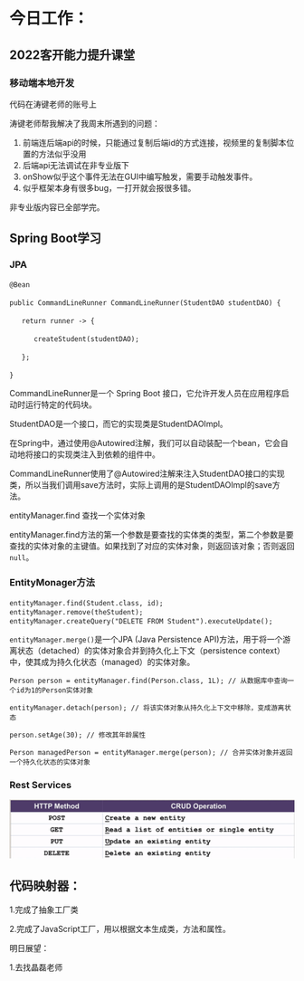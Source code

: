 # 今日工作：

## 2022客开能力提升课堂

### 移动端本地开发

代码在涛键老师的账号上

涛键老师帮我解决了我周末所遇到的问题：

1. 前端连后端api的时候，只能通过复制后端id的方式连接，视频里的复制脚本位置的方法似乎没用
2. 后端api无法调试在非专业版下
3. onShow似乎这个事件无法在GUI中编写触发，需要手动触发事件。
4. 似乎框架本身有很多bug，一打开就会报很多错。

非专业版内容已全部学完。

## Spring Boot学习

### JPA

```
@Bean

public CommandLineRunner CommandLineRunner(StudentDAO studentDAO) {

   return runner -> {

      createStudent(studentDAO);

   };

}
```

CommandLineRunner是一个 Spring Boot 接口，它允许开发人员在应用程序启动时运行特定的代码块。

StudentDAO是一个接口，而它的实现类是StudentDAOImpl。

在Spring中，通过使用@Autowired注解，我们可以自动装配一个bean，它会自动地将接口的实现类注入到依赖的组件中。

CommandLineRunner使用了@Autowired注解来注入StudentDAO接口的实现类，所以当我们调用save方法时，实际上调用的是StudentDAOImpl的save方法。

entityManager.find 查找一个实体对象

entityManager.find方法的第一个参数是要查找的实体类的类型，第二个参数是要查找的实体对象的主键值。如果找到了对应的实体对象，则返回该对象；否则返回 `null`。

### EntityMonager方法

```
entityManager.find(Student.class, id);
entityManager.remove(theStudent);
entityManager.createQuery("DELETE FROM Student").executeUpdate();
```

`entityManager.merge()`是一个JPA (Java Persistence API)方法，用于将一个游离状态（detached）的实体对象合并到持久化上下文（persistence
context）中，使其成为持久化状态（managed）的实体对象。

```
Person person = entityManager.find(Person.class, 1L); // 从数据库中查询一个id为1的Person实体对象
```

```
entityManager.detach(person); // 将该实体对象从持久化上下文中移除，变成游离状态
```

```
person.setAge(30); // 修改其年龄属性
```

```
Person managedPerson = entityManager.merge(person); // 合并实体对象并返回一个持久化状态的实体对象
```


### Rest Services

![1679909247887](image/27-03-2023/1679909247887.png)

## 代码映射器：

1.完成了抽象工厂类

2.完成了JavaScript工厂，用以根据文本生成类，方法和属性。

明日展望：

1.去找晶磊老师
